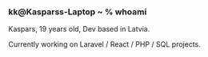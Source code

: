 ### kk@Kasparss-Laptop ~ % whoami
Kaspars, 19 years old, Dev based in Latvia.

Currently working on Laravel / React / PHP / SQL projects.
